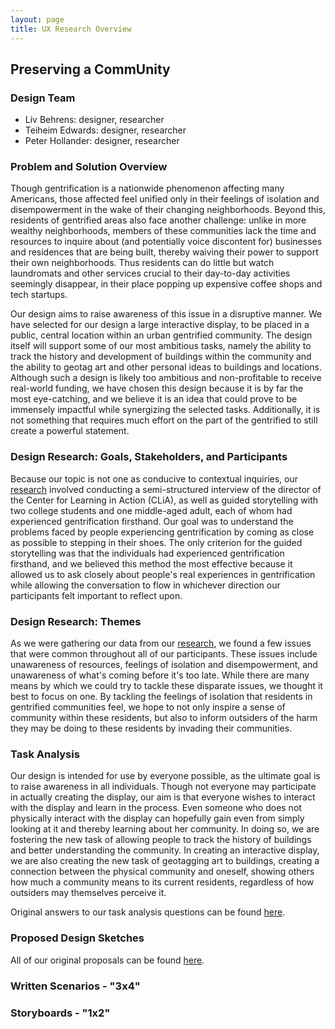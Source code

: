 ```yaml
---
layout: page
title: UX Research Overview
---
```


## Preserving a CommUnity

### Design Team
* Liv Behrens: designer, researcher
* Teiheim Edwards: designer, researcher
* Peter Hollander: designer, researcher

### Problem and Solution Overview
Though gentrification is a nationwide phenomenon affecting many Americans, those affected feel unified only in their feelings of isolation and disempowerment in the wake of their changing neighborhoods. Beyond this, residents of gentrified areas also face another challenge: unlike in more wealthy neighborhoods, members of these communities lack the time and resources to inquire about (and potentially voice discontent for) businesses and residences that are being built, thereby waiving their power to support their own neighborhoods. Thus residents can do little but watch laundromats and other services crucial to their day-to-day activities seemingly disappear, in their place popping up expensive coffee shops and tech startups. 

Our design aims to raise awareness of this issue in a disruptive manner. We have selected for our design a large interactive display, to be placed in a public, central location within an urban gentrified community. The design itself will support some of our most ambitious tasks, namely the ability to track the history and development of buildings within the community and the ability to geotag art and other personal ideas to buildings and locations. Although such a design is likely too ambitious and non-profitable to receive real-world funding, we have chosen this design because it is by far the most eye-catching, and we believe it is an idea that could prove to be immensely impactful while synergizing the selected tasks. Additionally, it is not something that requires much effort on the part of the gentrified to still create a powerful statement.

### Design Research: Goals, Stakeholders, and Participants
Because our topic is not one as conducive to contextual inquiries, our [research](https://pelite376.github.io/ciReview/) involved conducting a semi-structured interview of the director of the Center for Learning in Action (CLiA), as well as guided storytelling with two college students and one middle-aged adult, each of whom had experienced gentrification firsthand. Our goal was to understand the problems faced by people experiencing gentrification by coming as close as possible to stepping in their shoes. The only criterion for the guided storytelling was that the individuals had experienced gentrification firsthand, and we believed this method the most effective because it allowed us to ask closely about people's real experiences in gentrification while allowing the conversation to flow in whichever direction our participants felt important to reflect upon.

### Design Research: Themes
As we were gathering our data from our [research](https://pelite376.github.io/ciReview/), we found a few issues that were common throughout all of our participants. These issues include unawareness of resources, feelings of isolation and disempowerment, and unawareness of what's coming before it's too late. While there are many means by which we could try to tackle these disparate issues, we thought it best to focus on one. By tackling the feelings of isolation that residents in gentrified communities feel, we hope to not only inspire a sense of community within these residents, but also to inform outsiders of the harm they may be doing to these residents by invading their communities. 

### Task Analysis
Our design is intended for use by everyone possible, as the ultimate goal is to raise awareness in all individuals. Though not everyone may participate in actually creating the display, our aim is that everyone wishes to interact with the display and learn in the process. Even someone who does not physically interact with the display can hopefully gain even from simply looking at it and thereby learning about her community. In doing so, we are fostering the new task of allowing people to track the history of buildings and better understanding the community. In creating an interactive display, we are also creating the new task of geotagging art to buildings, creating a connection between the physical community and oneself, showing others how much a community means to its current residents, regardless of how outsiders may themselves perceive it. 

Original answers to our task analysis questions can be found [here](https://pelite376.github.io/ciReview/).

### Proposed Design Sketches

All of our original proposals can be found [here](https://pelite376.github.io/task_check_in/).


### Written Scenarios - "3x4"


### Storyboards - "1x2"


